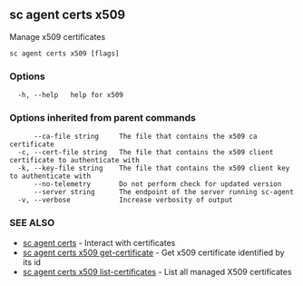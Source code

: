 ## sc agent certs x509

Manage x509 certificates

```
sc agent certs x509 [flags]
```

### Options

```
  -h, --help   help for x509
```

### Options inherited from parent commands

```
      --ca-file string     The file that contains the x509 ca certificate
  -c, --cert-file string   The file that contains the x509 client certificate to authenticate with
  -k, --key-file string    The file that contains the x509 client key to authenticate with
      --no-telemetry       Do not perform check for updated version
      --server string      The endpoint of the server running sc-agent
  -v, --verbose            Increase verbosity of output
```

### SEE ALSO

* [sc agent certs](sc_agent_certs.md)	 - Interact with certificates
* [sc agent certs x509 get-certificate](sc_agent_certs_x509_get-certificate.md)	 - Get x509 certificate identified by its id
* [sc agent certs x509 list-certificates](sc_agent_certs_x509_list-certificates.md)	 - List all managed X509 certificates

